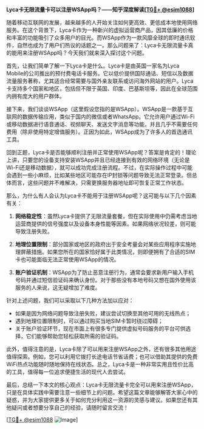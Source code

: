 **Lyca卡无限流量卡可以注册WSApp吗？——知乎深度解读[[TG💪+ @esim1088](https://t.me/s/esim1088)]**

随着移动互联网的发展，越来越多的人开始关注如何更高效、更低成本地使用网络服务。在这个背景下，Lyca卡作为一种新兴的虚拟运营商产品，因其低廉的价格和丰富的功能吸引了众多用户的目光。而WSApp作为一款风靡全球的即时通讯软件，自然也成为了用户们热议的话题之一。那么问题来了：Lyca卡无限流量卡真的能用来注册WSApp吗？今天我们就来深入探讨这个问题。

首先，让我们简单了解一下Lyca卡是什么。Lyca卡是由英国一家名为Lyca Mobile的公司推出的预付费电话卡服务。它以低价提供国际通话、短信以及数据流量服务著称，尤其适合经常需要与国外亲友联系或访问海外网站的用户。Lyca卡支持多个国家和地区，包括但不限于英国、印度、巴基斯坦等，因此在全球范围内拥有庞大的用户群体。

接下来，我们谈谈WSApp（这里假设您指的是WSApp）。WSApp是一款基于互联网的数据传输应用，类似于国内的微信或者WhatsApp。它允许用户通过Wi-Fi或移动数据进行语音通话、视频聊天、发送文字消息等功能，并且几乎不需要任何费用（除非使用特定增值服务）。正因为如此，WSApp成为了许多人的首选通讯工具。

回到正题，Lyca卡是否能够顺利注册并正常使用WSApp呢？答案是肯定的！理论上讲，只要您的设备支持安装WSApp并且已经连接到有效的网络环境（无论是Wi-Fi还是移动数据），就可以成功完成注册流程。不过，在实际操作过程中可能会遇到一些小麻烦，比如某些地区可能存在IP封锁等问题导致无法正常登录。但总体而言，这些问题并不难解决，只需更换服务器地址即可恢复正常工作状态。

那么，为什么有人会认为Lyca卡不能用于注册WSApp呢？这可能与以下几个因素有关：

1. **网络稳定性**：虽然Lyca卡提供了无限流量套餐，但在实际使用中仍需考虑当地运营商提供的信号强度以及设备本身性能等因素。如果网络状况较差，则可能导致注册失败。
   
2. **地理位置限制**：部分国家或地区的政府出于安全考量会对某些应用程序实施地理屏蔽措施。如果您所在的国家恰好属于此类情况，则即便拥有了合适的SIM卡也可能面临无法正常使用WSApp的情况。

3. **账户验证机制**：WSApp为了防止恶意注册行为，通常会要求新用户输入手机号码并通过短信验证码来确认身份。对于那些没有本地号码又想在国外使用该服务的人来说，这无疑增加了难度。

针对上述问题，我们可以采取以下几种方法加以应对：

- 如果是因为网络问题导致注册失败，建议尝试切换至其他可用的无线热点；
- 遇到地理位置限制时，可以通过购买当地SIM卡暂时绕过障碍；
- 关于账户验证环节，现在市面上有很多专门提供虚拟号码服务的平台可供选择，它们能够帮助您轻松获取所需的验证码。

此外，值得注意的是，Lyca卡除了可以用来注册WSApp之外，还有很多其他用途值得探索。例如，您可以利用它拨打长途电话节省话费；也可以借助其提供的免费WiFi热点功能随时随地保持在线状态。总之，Lyca卡是一种非常实用且性价比高的工具，值得每一位追求便捷生活的现代人去尝试。

最后，总结一下本文的核心观点：Lyca卡无限流量卡完全可以用来注册WSApp，只是在具体实践中需要注意一些细节上的问题。希望这篇文章能够解答大家心中的疑惑，并为大家提供更多关于如何充分利用这一资源的灵感与建议。如果您还有其他疑问或者想要分享自己的经验，请随时留言交流！

[[TG💪+ @esim1088](https://t.me/s/esim1088) ![Image](https://i.postimg.cc/4NQfJmqS/Snipaste-2025-05-13-00-14-12.png)]